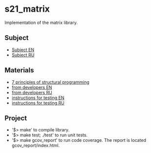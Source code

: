 # s21_matrix

Implementation of the matrix library.

## Subject

- [Subject EN](./subject_en.md)
- [Subject RU](./subject_ru.md)

## Materials

- [7 principles of structural programming](./material/7_principles_of_structural_programminh.md)
- [from developers EN](./materials/from_developers.txt)
- [from developers RU](./materials/from_developers_rus.txt)
- [instructions for testing EN](./materials/instructions_for_testing.md)
- [instructions for testing RU](./materials/instructions_for_testing_rus.md)

## Project

- '$> make' to compile library.
- '$> make test; ./test' to run unit tests.
- '$> make gcov_report' to run code coverage. The report is located gcov_report/index.html.

